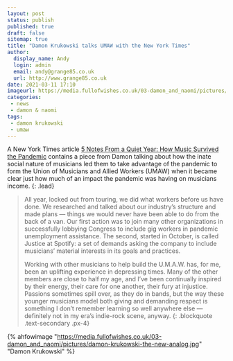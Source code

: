 ```yaml
---
layout: post
status: publish
published: true
draft: false
sitemap: true
title: "Damon Krukowski talks UMAW with the New York Times"
author:
  display_name: Andy
  login: admin
  email: andy@grange85.co.uk
  url: http://www.grange85.co.uk
date: 2021-03-11 17:10
imageurl: https://media.fullofwishes.co.uk/03-damon_and_naomi/pictures/damon-krukowski-the-new-analog.jpg
categories:
 - news
 - damon & naomi
tags:
 - damon krukowski
 - umaw
---
```

A New York Times article [5 Notes From a Quiet Year: How Music Survived the Pandemic](https://www.nytimes.com/interactive/2021/03/11/magazine/live-music-covid.html) contains a piece from Damon talking about how the inate social nature of musicians led them to take advantage of the pandemic to form the Union of Musicians and Allied Workers (UMAW) when it became clear just how much of an impact the pandemic was having on musicians income.
{: .lead}

> All year, locked out from touring, we did what workers before us have done. We researched and talked about our industry’s structure and made plans — things we would never have been able to do from the back of a van. Our first action was to join many other organizations in successfully lobbying Congress to include gig workers in pandemic unemployment assistance. The second, started in October, is called Justice at Spotify: a set of demands asking the company to include musicians’ material interests in its goals and practices.
> 
> Working with other musicians to help build the U.M.A.W. has, for me, been an uplifting experience in depressing times. Many of the other members are close to half my age, and I’ve been continually inspired by their energy, their care for one another, their fury at injustice. Passions sometimes spill over, as they do in bands, but the way these younger musicians model both giving and demanding respect is something I don’t remember learning so well anywhere else — definitely not in my era’s indie-rock scene, anyway.
{: .blockquote .text-secondary .px-4}

{% ahfowimage "https://media.fullofwishes.co.uk/03-damon_and_naomi/pictures/damon-krukowski-the-new-analog.jpg" "Damon Krukowski" %}
